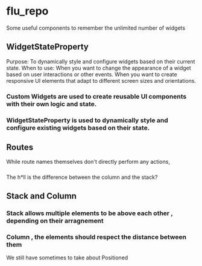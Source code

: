 # flu_repo
Some useful components to remember the unlimited number of widgets
## WidgetStateProperty
Purpose: To dynamically style and configure widgets based on their current state.
When to use:
When you want to change the appearance of a widget based on user interactions or other events.
When you want to create responsive UI elements that adapt to different screen sizes and orientations.
### Custom Widgets are used to create reusable UI components with their own logic and state.
### WidgetStateProperty is used to dynamically style and configure existing widgets based on their state.
## Routes
While route names themselves don't directly perform any actions,
#####
The h*ll is the difference between the column and the stack?
## Stack and Column
### Stack allows multiple elements to be above each other , depending on their arragnement
### Column , the elements should respect the distance between them
We still have sometimes to take about Positioned
